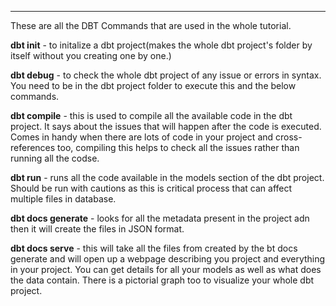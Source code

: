 <hr>

These are all the DBT Commands that are used in the whole tutorial.

**dbt init** - to initalize a dbt project(makes the whole dbt project's folder by itself without you creating one by one.)

**dbt debug** - to check the whole dbt project of any issue or errors in syntax. You need to be in the dbt project folder to execute this and the below commands.

**dbt compile** - this is used to compile all the available code in the dbt project. It says about the issues that will happen after the code is executed. Comes in handy when there are lots of code in your project and cross-references too, compiling this helps to check all the issues rather than running all the codse.

**dbt run** - runs all the code available in the models section of the dbt project. Should be run with cautions as this is critical process that can affect multiple files in database.

**dbt docs generate** - looks for all the metadata present in the project adn then it will create the files in JSON format.

**dbt docs serve** - this will take all the files from created by the bt docs generate and will open up a webpage describing you project and everything in your project. You can get details for all your models as well as what does the data contain. There is a pictorial graph too to visualize your whole dbt project.


